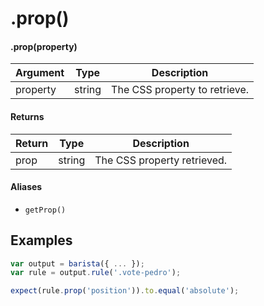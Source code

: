 # .prop()

#### .prop(property)

| Argument | Type | Description |
| --- | --- | --- |
| property | string | The CSS property to retrieve. |


#### Returns

| Return | Type | Description |
| --- | --- | --- |
| prop | string | The CSS property retrieved. |


#### Aliases

* `getProp()`



## Examples


```js
var output = barista({ ... });
var rule = output.rule('.vote-pedro');

expect(rule.prop('position')).to.equal('absolute');
```
